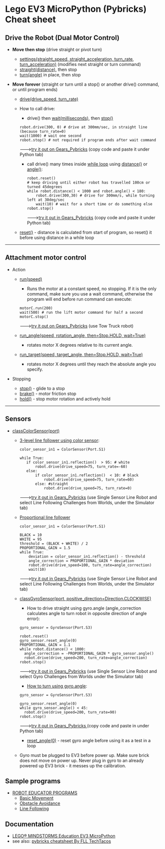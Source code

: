 # Lego EV3 MicroPython (Pybricks) Cheat sheet
 
## Drive the Robot (Dual Motor Control)
* **Move then stop** (drive straight or pivot turn)
  * [settings(straight_speed, straight_acceleration, turn_rate, turn_acceleration)](https://pybricks.github.io/ev3-micropython/robotics.html#pybricks.robotics.DriveBase.settings) (modifies next straight or turn command)
  * [straight(distance)](https://pybricks.github.io/ev3-micropython/robotics.html#pybricks.robotics.DriveBase.straight), then stop 
  * [turn(angle)](https://pybricks.github.io/ev3-micropython/robotics.html#pybricks.robotics.DriveBase.turn) in place, then stop   
    
* **Move forever** (straight or turn until a stop() or another drive() command, or until program ends)
  * [drive(drive_speed, turn_rate)](https://pybricks.github.io/ev3-micropython/robotics.html#pybricks.robotics.DriveBase.drive)
  * How to call drive:
    * drive() then [wait(milliseconds)](https://pybricks.github.io/ev3-micropython/tools.html?highlight=wait#pybricks.tools.wait), then [stop()](https://pybricks.github.io/ev3-micropython/robotics.html#pybricks.robotics.DriveBase.stop) 
    
    ```  
    robot.drive(300, 0) # drive at 300mm/sec, in straight line (because turn_rate=0)
    wait(1000) # wait one second
    robot.stop() # not required if program ends after wait command 
    ```  
    --->[try it out on Gears_Pybricks](https://kendmaclean.github.io/gears_pybricks/public/)  (copy code and paste it under Python tab)
    
    * call drive() many times inside [while loop](https://pybricks.github.io/ev3-micropython/examples/robot_educator_ultrasonic.html) using [distance()](https://pybricks.github.io/ev3-micropython/robotics.html#pybricks.robotics.DriveBase.distance) or [angle()](https://pybricks.github.io/ev3-micropython/robotics.html#pybricks.robotics.DriveBase.angle):
     
      ```
      robot.reset()
      # keep driving until either robot has travelled 100cm or turned 45degrees
      while robot.distance() < 1000 and robot.angle() < 180:
          robot.drive(300,30) # drive for 300mm/s, while turning left at 30deg/sec 
          wait(10) # wait for a short time or do something else
      robot.stop()
      ```
      --->[try it out in Gears_Pybricks](https://kendmaclean.github.io/gears_pybricks/public/)  (copy code and paste it under Python tab)
    
  * [reset()](https://pybricks.github.io/ev3-micropython/robotics.html#pybricks.robotics.DriveBase.reset) - distance is calculated from start of program, so reset() it before using distance in a while loop

    
----- 

## Attachment motor control
* Action
  * [run(speed)](https://pybricks.github.io/ev3-micropython/ev3devices.html#pybricks.ev3devices.Motor.run)
    * Runs the motor at a constant speed, no stopping.  If it is the only command, make sure you use a wait 
      command, otherwise the program will end before run command can execute:
      
     ```
     motorC.run(200)
     wait(500) # run the lift motor command for half a second
     motorC.stop()
     ```
     --->[try it out on Gears_Pybricks](https://kendmaclean.github.io/gears_pybricks/public/)  (use Tow Truck robot)
    
  * [run_angle(speed, rotation_angle, then=Stop.HOLD, wait=True)](https://pybricks.github.io/ev3-micropython/ev3devices.html#pybricks.ev3devices.Motor.run_angle)
    * rotates motor X degrees relative to its current angle.
  * [run_target(speed, target_angle, then=Stop.HOLD, wait=True)](https://pybricks.github.io/ev3-micropython/ev3devices.html#pybricks.ev3devices.Motor.run_target) 
    * rotates motor X degrees until they reach the absolute angle you specify.       

* Stopping
  * [stop()](https://pybricks.github.io/ev3-micropython/ev3devices.html#pybricks.ev3devices.Motor.stop) - glide to a stop
  * [brake()](https://pybricks.github.io/ev3-micropython/ev3devices.html#pybricks.ev3devices.Motor.brake) - motor friction stop
  * [hold()](https://pybricks.github.io/ev3-micropython/ev3devices.html#pybricks.ev3devices.Motor.hold) - stop motor rotation and actively hold

----- 

## Sensors

* [classColorSensor(port)](https://pybricks.github.io/ev3-micropython/ev3devices.html#pybricks.ev3devices.ColorSensor)
  * [3-level line follower using color sensor](https://github.com/fll-pigeons/gamechangers/blob/master/programs/LP04a_lineFollowerBasic):
    
    ```
    color_sensor_in1 = ColorSensor(Port.S1)    

    while True:
       if color_sensor_in1.reflection()  > 95: # white
           robot.drive(drive_speed=75, turn_rate=-60)
       else: 
           if color_sensor_in1.reflection()  < 10: # black
               robot.drive(drive_speed=75, turn_rate=60)
           else: #straight
               robot.drive(drive_speed=75, turn_rate=0)
    ```
    --->[try it out in Gears_Pybricks](https://kendmaclean.github.io/gears_pybricks/public/) (use Single Sensor Line Robot and select Line Following Challenges from Worlds, under the Simulator tab)

  * [Proportional line follower](https://pybricks.github.io/ev3-micropython/examples/robot_educator_line.html)
     
    ```
    color_sensor_in1 = ColorSensor(Port.S1)
    
    BLACK = 10
    WHITE = 95
    threshold = (BLACK + WHITE) / 2
    PROPORTIONAL_GAIN = 1.5
    while True:
        deviation = color_sensor_in1.reflection() - threshold
        angle_correction = PROPORTIONAL_GAIN * deviation
        robot.drive(drive_speed=100, turn_rate=angle_correction)
        wait(10)     
    ```
    --->[try it out in Gears_Pybricks](https://kendmaclean.github.io/gears_pybricks/public/) (use Single Sensor Line Robot and select Line Following Challenges from Worlds, under the Simulator tab) 
   
  * [classGyroSensor(port, positive_direction=Direction.CLOCKWISE)](https://pybricks.github.io/ev3-micropython/ev3devices.html#pybricks.ev3devices.GyroSensor)
    * How to drive straight using gyro.angle (angle_correction calculates angle to turn robot in opposite direction of angle error):
  
    ```
    gyro_sensor = GyroSensor(Port.S3)

    robot.reset() 
    gyro_sensor.reset_angle(0)
    PROPORTIONAL_GAIN = 1.1    
    while robot.distance() < 1000:
      angle_correction = -PROPORTIONAL_GAIN * gyro_sensor.angle()
      robot.drive(drive_speed=200, turn_rate=angle_correction) 
    robot.stop()
    ``` 
    --->[try it out in Gears_Pybricks](https://kendmaclean.github.io/gears_pybricks/public/)  (use Single Sensor Line Robot and select Gyro Challenges from Worlds under the Simulator tab)
    
    * [How to turn using gyro.angle](https://github.com/fll-pigeons/gamechangers/blob/master/programs/LP03b_squareGyroDriveLoop.py):
  
    ```
    gyro_sensor = GyroSensor(Port.S3)

    gyro_sensor.reset_angle(0)
    while gyro_sensor.angle() < 45:
      robot.drive(drive_speed=200, turn_rate=90)
    robot.stop()          
    ```
    --->[try it out in Gears_Pybricks ](https://kendmaclean.github.io/gears_pybricks/public/)  (copy code and paste in under Python tab)

    * [reset_angle(0)](https://pybricks.github.io/ev3-micropython/ev3devices.html#pybricks.ev3devices.Motor.reset_angle) - reset gyro angle before using it as a test in a loop
  * Gyro must be plugged to EV3 before power up.  Make sure brick does not move on power up.  Never plug in gyro to an already powered up EV3 brick - it messes up the calibration.

## Sample programs

* [ROBOT EDUCATOR PROGRAMS](https://pybricks.github.io/ev3-micropython/index.html)
  * [Basic Movement](https://pybricks.github.io/ev3-micropython/examples/robot_educator_basic.html)
  * [Obstacle Avoidance](https://pybricks.github.io/ev3-micropython/examples/robot_educator_ultrasonic.html)
  * [Line Following](https://pybricks.github.io/ev3-micropython/examples/robot_educator_line.html)
 
## Documentation
* [LEGO® MINDSTORMS Education EV3 MicroPython](https://pybricks.github.io/ev3-micropython/index.html)
* see also: [pybricks cheatsheet By FLL TechTacos](https://cheatography.com/flltech2019/cheat-sheets/pybricks-cheatsheet-by-fll-techtacos-sugarland/pdf/)


